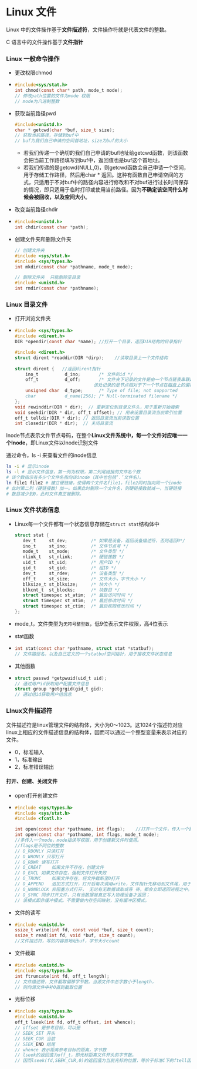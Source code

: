 # Linux 文件

Linux 中的文件操作基于**文件描述符**，文件操作符就是代表文件的整数。

C 语言中的文件操作基于**文件指针**

### Linux 一般命令操作

- 更改权限chmod

- ```c
  #include<sys/stat.h>
  int chmod(const char* path, mode_t mode);
  // 修改path位置的文件为mode 权限
  // mode为八进制整数
  ```

- 获取当前路径pwd

  ```c
  #include<unistd.h>
  char * getcwd(char *buf, size_t size);
  // 获取当前路径，存储到buf中
  // buf为我们自己申请的空间首地址，size为buf的大小
  ```

  - 若我们传递一个确切的我们自己申请的buf地址给getcwd函数，则该函数会把当前工作路径填写到buf中，返回值也是buf这个首地址。
  - 若我们传递的是getcwd(NULL,0)，则getcwd函数会自己申请一个空间，用于存储工作路径，然后用char * 返回。这种有函数自己申请空间的方式，只适用于不对buf中的路径内容进行修改和不对buf进行过长时间保存的情况，即只适用于临时打印或使用当前路径。因为**不确定该空间什么时候会被回收，以及空间大小**。

- 改变当前路径chdir

- ```c
  #include<unistd.h>
  int chdir(const char *path);
  ```

- 创建文件夹和删除文件夹

  ```c
  // 创建文件夹
  #include <sys/stat.h>
  #include <sys/types.h>
  int mkdir(const char *pathname, mode_t mode);
  
  // 删除文件夹  只能删除空目录
  #include <unistd.h>
  int rmdir(const char *pathname);
  ```

  

### Linux 目录文件

- 打开浏览文件夹

- ```c
  #include <sys/types.h>
  #include <dirent.h>
  DIR *opendir(const char *name); //打开一个目录，返回DIR结构的目录指针
  
  #include <dirent.h>
  struct dirent *readdir(DIR *dirp);	//读取目录上一个文件结构
         
  struct dirent {	//返回dirent指针              
      ino_t          d_ino;       /* 文件的id */               
      off_t          d_off;       /* 文件夹下记录的文件是由一个节点链表串联起来的
      							该处记录的是节点相对于下一个节点在磁盘上的偏移量*/           		unsigned short d_reclen;    /* Length of this record */
      unsigned char  d_type;      /* Type of file; not supported
      char           d_name[256]; /* Null-terminated filename */
  };
  void rewinddir(DIR * dir);  // 重新定位到目录文件头，用于重新开始搜索
  void seekdir(DIR * dir, off_t offset); // 用来设置目录流当前索引位置
  off_t telldir(DIR * dir); // 返回目录流当前读取位置
  int closedir(DIR * dir);  // 关闭目录流
  ```



Inode节点表示文件节点号码，在整个**Linux文件系统中，每一个文件对应唯一一个Inode**，即Linux文件以Inode识别文件

通过命令，ls -i 来查看文件的inode信息

```bash
ls -i # 显示inode
ls -l # 显示文件信息，第一列为权限，第二列尾链接的文件名个数
# 该个数指示有多少个文件名指向该inode（其中也包括‘.’文件名）。
ln file1 file2 # 建立硬链接，使得两个文件名file1，file2同时指向同一个inode
# 此时第二列（硬链接数）加一。如果此时删除一个文件名，则硬链接数就减一，当硬链接
# 数目减少到0，此时文件真正被删除。
```

### Linux 文件状态信息

- Linux每一个文件都有一个状态信息存储在```struct stat```结构体中

  ```c
  struct stat {
     dev_t     st_dev;         /* 如果是设备，返回设备描述符，否则返回0*/
     ino_t     st_ino;         /* 文件节点号 */
     mode_t    st_mode;        /* 文件类型 */
     nlink_t   st_nlink;       /* 硬链接数 */
     uid_t     st_uid;         /* 用户ID */
     gid_t     st_gid;         /* 组ID */
     dev_t     st_rdev;        /* 设备类型 */
     off_t     st_size;        /* 文件大小，字节大小 */
     blksize_t st_blksize;     /* 块大小 */
     blkcnt_t  st_blocks;      /* 块数目 */
     struct timespec st_atim;  /* 最后访问时间 */
     struct timespec st_mtim;  /* 最后修改时间 */
     struct timespec st_ctim;  /* 最后权限修改时间 */
  };
  
  ```

-  mode_t，文件类型为```无符号整型数```，低9位表示文件权限，高4位表示

- stat函数

- ```c
  int stat(const char *pathname, struct stat *statbuf);
  // 文件路径名，以及自己定义的一个statbuf空间指针，用于接收文件状态信息
  ```

- 其他函数

- ```c
  struct passwd *getpwuid(uid_t uid);
  // 通过用户id获取用户配置文件信息
  struct group *getgrgid(gid_t gid);
  // 通过组id获取用户组信息
  ```

### LInux文件描述符

文件描述符是linux管理文件的结构体，大小为0～1023。这1024个描述符对应linux上相应的文件描述信息的结构体，因而可以通过一个整型变量来表示对应的文件。

- 0，标准输入
- 1，标准输出
- 2，标准错误输出

#### 打开、创建、关闭文件

- open打开创建文件

- ```c
  #include <sys/types.h>
  #include <sys/stat.h>
  #include <fcntl.h>
  
  int open(const char *pathname, int flags);	//打开一个文件，传入一个路径，一个打开标志
  int open(const char *pathname, int flags, mode_t mode); 
  //多传入一个mode，mode指读写权限，用于创建新文件时使用。
  //flags是不同位的整数
  // O_RDONLY 只读打开
  // O_WRONLY 只写打开
  // O_RDWR	读写打开
  // O_CREAT	如果文件不存在，创建文件
  // O_EXCL	如果文件存在，强制文件打开失败
  // O_TRUNC	如果文件存在，将文件截断至0打开
  // O_APPEND	追加方式打开，打开后每次调用write，文件指针先移动到文件尾，用于多进程写。它与WR区别类似于标准C的写与追加的区别。
  // O_NONBLOCK 非阻塞方式打开， 无论有无数据读取或等 待，都会立即返回进程之中。
  // O_SYNC	同步打开文件，只有当数据被真正写入物理设备才返回；
  // 该模式即非缓冲模式。不需要做内存空间映射，没有缓冲区模式。
  ```

- 文件的读写

- ```c
  #include <unistd.h>
  ssize_t write(int fd, const void *buf, size_t count);
  ssize_t read(int fd, void *buf, size_t count);
  //文件描述符，写的内容首地址buf，字节大小count
  ```

- 文件截取

- ```c
  #include <unistd.h>
  #include <sys/types.h>
  int ftruncate(int fd, off_t length);
  // 文件描述符，文件截取偏移字节数。当源文件中总字数小于length，
  // 则向源文件中补0直到截取位置
  ```

- 光标位移

- ```c
  #include <sys/types.h>
  #include <unistd.h>
  off_t lseek(int fd, off_t offset, int whence);
  // offset 是参考目标，可以是
  // SEEK_SET 开头
  // SEEK_CUR 当前
  // SEEK_END 结尾
  // whence 表示距离参考目标的距离，字节数
  // lseek的返回值为off_t，即光标距离文件开头的字节数。
  // 因而lseek(fd,SEEK_CUR,0)的返回值为当前光标的位置，等价于标准C下的ftell函数
  ```

  